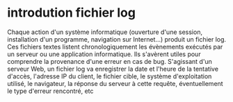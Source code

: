 # introdution fichier log

Chaque action d'un système informatique (ouverture d'une session, installation d'un programme, navigation sur Internet...)
produit un fichier log. Ces fichiers textes listent chronologiquement les évènements exécutés par un serveur ou une application informatique.
Ils s'avèrent utiles pour comprendre la provenance d'une erreur en cas de bug. S'agissant d'un serveur Web,
un fichier log va enregistrer la date et l'heure de la tentative d'accès, l'adresse IP du client, le fichier cible, 
le système d'exploitation utilisé, le navigateur, la réponse du serveur à cette requête, éventuellement le type d'erreur rencontré, etc
